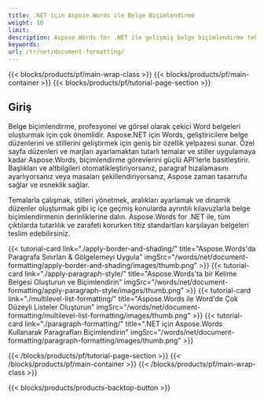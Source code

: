 ```yaml
---
title: .NET için Aspose.Words ile Belge Biçimlendirme
weight: 10
limit:
description: Aspose.Words for .NET ile gelişmiş belge biçimlendirme tekniklerini öğrenin. Sayfa düzenlerini, stillerini, temalarını ve biçimlendirme otomasyonunu sorunsuz bir şekilde keşfedin.
keywords:
url: /tr/net/document-formatting/
---
```

{{< blocks/products/pf/main-wrap-class >}}
{{< blocks/products/pf/main-container >}}
{{< blocks/products/pf/tutorial-page-section >}}

## Giriş
 
Belge biçimlendirme, profesyonel ve görsel olarak çekici Word belgeleri oluşturmak için çok önemlidir. Aspose.NET için Words, geliştiricilere belge düzenlerini ve stillerini geliştirmek için geniş bir özellik yelpazesi sunar. Özel sayfa düzenleri ve marjları ayarlamaktan tutarlı temalar ve stiller uygulamaya kadar Aspose.Words, biçimlendirme görevlerini güçlü API'lerle basitleştirir. Başlıkları ve altbilgileri otomatikleştiriyorsanız, paragraf hizalamasını ayarlıyorsanız veya masaları şekillendiriyorsanız, Aspose zaman tasarrufu sağlar ve esneklik sağlar.  

Temalarla çalışmak, stilleri yönetmek, aralıkları ayarlamak ve dinamik düzenler oluşturmak gibi iç içe geçmiş konularda ayrıntılı kılavuzlarla belge biçimlendirmenin derinliklerine dalın. Aspose.Words for .NET ile, tüm çıktılarda tutarlılık ve zarafeti korurken titiz standartları karşılayan belgeleri teslim edebilirsiniz.

{{< tutorial-card link="./apply-border-and-shading/" title="Aspose.Words'da Paragrafa Sınırları & Gölgelemeyi Uygula" imgSrc="/words/net/document-formatting/apply-border-and-shading/images/thumb.png" >}}
{{< tutorial-card link="./apply-paragraph-style/" title="Aspose.Words'ta bir Kelime Belgesi Oluşturun ve Biçimlendirin" imgSrc="/words/net/document-formatting/apply-paragraph-style/images/thumb.png" >}}
{{< tutorial-card link="./multilevel-list-formatting/" title="Aspose.Words ile Word'de Çok Düzeyli Listeler Oluşturun" imgSrc="/words/net/document-formatting/multilevel-list-formatting/images/thumb.png" >}}
{{< tutorial-card link="./paragraph-formatting/" title=".NET için Aspose.Words Kullanarak Paragrafları Biçimlendirin" imgSrc="/words/net/document-formatting/paragraph-formatting/images/thumb.png" >}}

{{< /blocks/products/pf/tutorial-page-section >}}
{{< /blocks/products/pf/main-container >}}
{{< /blocks/products/pf/main-wrap-class >}}

{{< blocks/products/products-backtop-button >}}
